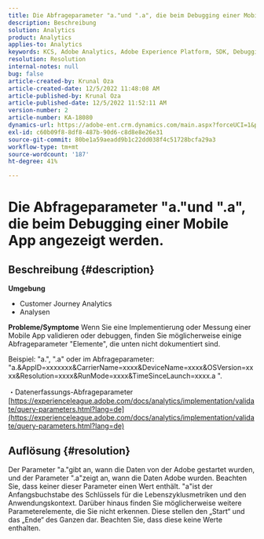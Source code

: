 ```yaml
---
title: Die Abfrageparameter "a."und ".a", die beim Debugging einer Mobile App angezeigt werden.
description: Beschreibung
solution: Analytics
product: Analytics
applies-to: Analytics
keywords: KCS, Adobe Analytics, Adobe Experience Platform, SDK, Debugging, Abfrageparameter
resolution: Resolution
internal-notes: null
bug: false
article-created-by: Krunal Oza
article-created-date: 12/5/2022 11:48:08 AM
article-published-by: Krunal Oza
article-published-date: 12/5/2022 11:52:11 AM
version-number: 2
article-number: KA-18080
dynamics-url: https://adobe-ent.crm.dynamics.com/main.aspx?forceUCI=1&pagetype=entityrecord&etn=knowledgearticle&id=109571ad-9274-ed11-81aa-6045bd006c82
exl-id: c60b09f8-8df8-487b-90d6-c8d8e8e26e31
source-git-commit: 80be1a59aeadd9b1c22dd038f4c51728bcfa29a3
workflow-type: tm+mt
source-wordcount: '187'
ht-degree: 41%

---
```


# Die Abfrageparameter &quot;a.&quot;und &quot;.a&quot;, die beim Debugging einer Mobile App angezeigt werden.

## Beschreibung {#description}

<b>Umgebung</b>
- Customer Journey Analytics
- Analysen



<b>Probleme/Symptome</b>
Wenn Sie eine Implementierung oder Messung einer Mobile App validieren oder debuggen, finden Sie möglicherweise einige Abfrageparameter &quot;Elemente&quot;, die unten nicht dokumentiert sind.

Beispiel: &quot;a.&quot;, &quot;.a&quot; oder im Abfrageparameter: &quot;a.&amp;AppID=xxxxxxx&amp;CarrierName=xxxx&amp;DeviceName=xxxx&amp;OSVersion=xxxx&amp;Resolution=xxxx&amp;RunMode=xxxx&amp;TimeSinceLaunch=xxxx.a &quot;.

・Datenerfassungs-Abfrageparameter
[https://experienceleague.adobe.com/docs/analytics/implementation/validate/query-parameters.html?lang=de](https://experienceleague.adobe.com/docs/analytics/implementation/validate/query-parameters.html?lang=de)




## Auflösung {#resolution}


Der Parameter &quot;a.&quot;gibt an, wann die Daten von der Adobe gestartet wurden, und der Parameter &quot;.a&quot;zeigt an, wann die Daten Adobe wurden. Beachten Sie, dass keiner dieser Parameter einen Wert enthält. &quot;a&quot;ist der Anfangsbuchstabe des Schlüssels für die Lebenszyklusmetriken und den Anwendungskontext. Darüber hinaus finden Sie möglicherweise weitere Parameterelemente, die Sie nicht erkennen. Diese stellen den „Start“ und das „Ende“ des Ganzen dar. Beachten Sie, dass diese keine Werte enthalten.
